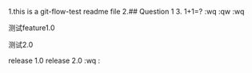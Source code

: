 1.this is a git-flow-test readme file
2.## Question 1 
3. 1+1=?
:wq
:qw
:wq

测试feature1.0


测试2.0

release 1.0
release 2.0
:wq
:
